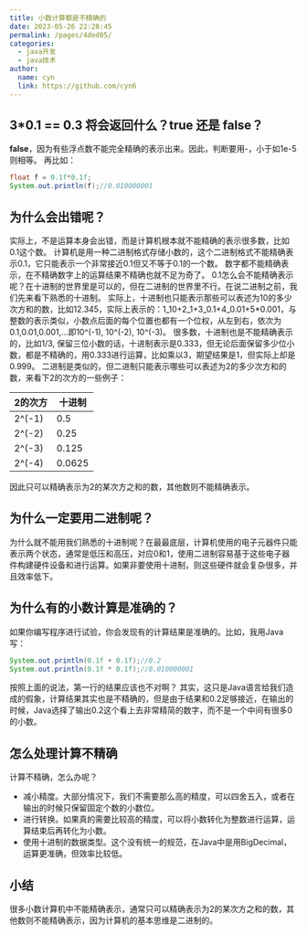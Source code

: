 ```yaml
---
title: 小数计算都是不精确的
date: 2023-05-26 22:28:45
permalink: /pages/4ded05/
categories:
  - java开发
  - java技术
author: 
  name: cyn
  link: https://github.com/cyn6
---
```

## 3*0.1 == 0.3 将会返回什么？true 还是 false？
**false**，因为有些浮点数不能完全精确的表示出来。因此，判断要用-，小于如1e-5则相等。
再比如：
```java
float f = 0.1f*0.1f;
System.out.println(f);//0.010000001
```
## 为什么会出错呢？
实际上，不是运算本身会出错，而是计算机根本就不能精确的表示很多数，比如0.1这个数。
计算机是用一种二进制格式存储小数的，这个二进制格式不能精确表示0.1，它只能表示一个非常接近0.1但又不等于0.1的一个数。
数字都不能精确表示，在不精确数字上的运算结果不精确也就不足为奇了。
0.1怎么会不能精确表示呢？在十进制的世界里是可以的，但在二进制的世界里不行。在说二进制之前，我们先来看下熟悉的十进制。
实际上，十进制也只能表示那些可以表述为10的多少次方和的数，比如12.345，实际上表示的：1_10+2_1+3_0.1+4_0.01+5*0.001，与整数的表示类似，小数点后面的每个位置也都有一个位权，从左到右，依次为 0.1,0.01,0.001,…即10^(-1), 10^(-2), 10^(-3)。
很多数，十进制也是不能精确表示的，比如1/3, 保留三位小数的话，十进制表示是0.333，但无论后面保留多少位小数，都是不精确的，用0.333进行运算，比如乘以3，期望结果是1，但实际上却是0.999。
二进制是类似的，但二进制只能表示哪些可以表述为2的多少次方和的数，来看下2的次方的一些例子：

| 2的次方 | 十进制 |
| --- | --- |
| 2^(-1) | 0.5 |
| 2^(-2) | 0.25 |
| 2^(-3) | 0.125 |
| 2^(-4) | 0.0625 |

因此只可以精确表示为2的某次方之和的数，其他数则不能精确表示。
## 为什么一定要用二进制呢？
为什么就不能用我们熟悉的十进制呢？在最最底层，计算机使用的电子元器件只能表示两个状态，通常是低压和高压，对应0和1，使用二进制容易基于这些电子器件构建硬件设备和进行运算。如果非要使用十进制，则这些硬件就会复杂很多，并且效率低下。
## 为什么有的小数计算是准确的？
如果你编写程序进行试验，你会发现有的计算结果是准确的。比如，我用Java写：
```java
System.out.println(0.1f + 0.1f);//0.2
System.out.println(0.1f * 0.1f);//0.010000001
```
按照上面的说法，第一行的结果应该也不对啊？
其实，这只是Java语言给我们造成的假象，计算结果其实也是不精确的，但是由于结果和0.2足够接近，在输出的时候，Java选择了输出0.2这个看上去非常精简的数字，而不是一个中间有很多0的小数。
## 怎么处理计算不精确
计算不精确，怎么办呢？

- 减小精度。大部分情况下，我们不需要那么高的精度，可以四舍五入，或者在输出的时候只保留固定个数的小数位。
- 进行转换。如果真的需要比较高的精度，可以将小数转化为整数进行运算，运算结束后再转化为小数。
- 使用十进制的数据类型。这个没有统一的规范，在Java中是用BigDecimal，运算更准确，但效率比较低。
## 小结
很多小数计算机中不能精确表示，通常只可以精确表示为2的某次方之和的数，其他数则不能精确表示，因为计算机的基本思维是二进制的。
